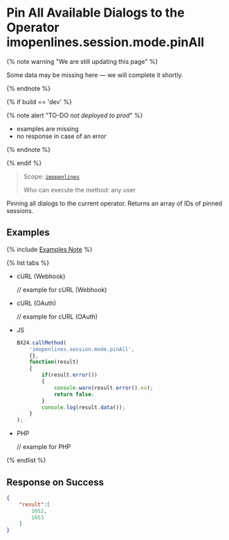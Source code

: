 # Pin All Available Dialogs to the Operator imopenlines.session.mode.pinAll

{% note warning "We are still updating this page" %}

Some data may be missing here — we will complete it shortly.

{% endnote %}

{% if build == 'dev' %}

{% note alert "TO-DO _not deployed to prod_" %}

- examples are missing
- no response in case of an error

{% endnote %}

{% endif %}

> Scope: [`imopenlines`](../../../scopes/permissions.md)
>
> Who can execute the method: any user

Pinning all dialogs to the current operator. Returns an array of IDs of pinned sessions.

## Examples

{% include [Examples Note](../../../../_includes/examples.md) %}

{% list tabs %}

- cURL (Webhook)

    // example for cURL (Webhook)

- cURL (OAuth)

    // example for cURL (OAuth)

- JS

    ```js
    BX24.callMethod(
        'imopenlines.session.mode.pinAll',
        {},
        function(result)
        {
            if(result.error())
            {
                console.warn(result.error().ex);
                return false;
            }
            console.log(result.data());
        }
    );
    ```

- PHP

    // example for PHP

{% endlist %}

## Response on Success

```json
{
    "result":[
        1652,
        1653
    ]
}
```